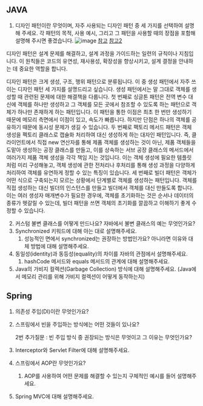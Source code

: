 ## JAVA
1. 디자인 패턴이란 무엇이며, 자주 사용되는 디자인 패턴 중 세 가지를 선택하여 설명해 주세요. 각 패턴의 목적, 사용 예시, 그리고 그 패턴을 사용할 때의 장점을 포함해 설명해 주시면 좋겠습니다.
   ![image](https://github.com/user-attachments/assets/6e071afa-3cf3-4b02-8990-d8a09556ec20)
[참고](https://catsbi.oopy.io/344dbe7b-9774-48fc-9c95-b554e9c1c4bc)
[참고2](https://oobwrite.com/entry/%EB%94%94%EC%9E%90%EC%9D%B8-%ED%8C%A8%ED%84%B4Design-Pattern-%EC%B4%9D%EC%A0%95%EB%A6%AC-23%EA%B0%80%EC%A7%80-%EB%94%94%EC%9E%90%EC%9D%B8-%ED%8C%A8%ED%84%B4-%EC%A0%95%EC%9D%98-%EC%A2%85%EB%A5%98-%EC%9E%A5%EB%8B%A8%EC%A0%90)

디자인 패턴은 설계 문제를 해결하고, 설계 과정을 가이드하는 일련의 규칙이나 지침입니다.  이 원칙들은 코드의 유연성, 재사용성, 확장성을 향상시키고, 설계 결정을 안내하는 데 중요한 역할을 합니다.

디자인 패턴은 크게 생성, 구조, 행위 패턴으로 분류됩니다. 이 중 생성 패턴에서 자주 쓰이는 디자인 패턴 세 가지를 설명드리고 싶습니다.
생성 패턴에서는 말 그대로 객체를 생성할 때 관련된 문제에 대한 해결책을 다룹니다.
첫 번째로 싱글톤 패턴은 전역 변수 대신에 객체를 하나만 생성하고 그 객체를 모든 곳에서 참조할 수 있도록 하는 패턴으로 객체가 하나만 존재하게 하는 패턴입니다.
이 패턴을 통한 이점은 최초 한 번만 생성하기 때문에 메모리 측면에서 이점이 있고, 속도가 빠릅니다. 하지만 단점은 하나의 객체를 공유하기 때문에 동시성 문제가 생길 수 있습니다.
두 번째로 팩토리 메서드 패턴은 객체 생성을 펙토리 클래스로 캡슐화 처리하여 대신 생성하게 하는 대자인 패턴입니다.
즉, 클라이언트에서 직접 new 연산자를 통해 제품 객체를 생성하는 것이 아닌, 제품 객체들을 도맡아 생성하는 공장 클래스를 만들고, 이를 상속하는 서브 공장 클래스의 메서드에서 여러가지 제품 객체 생성을 각각 책임 지는 것입니다.
이는 객체 생성에 필요한 템플릿 처럼 미리 구성해놓고, 객체 생성에 관한 전처리나 후처리를 통해 생성 과정을 다양하게 처리하여 객체를 유연하게 정할 수 있는 특징이 있습니다.
세 번째로 빌더 패턴은 객체가 어떤 식으로 구축되는지 모르는 상황에서 단계별로 객체를 생성하는 패턴입니다. 객체를 직접 생성하는 대신 빌더의 인스턴스를 만들고 빌더에서 객체를 대신 만들도록 합니다.
이는 여러 생성자 매개변수가 필요한 경우에, 객체를 초기화하는 것은 순서나 데이터의 종류가 헷갈릴 수 있는데, 빌더 패턴을 쓰면 객체의 초기화를 깔끔하고 이해하기 좋게 수정할 수 있습니다. 



2. 커스텀 불변 클래스를 어떻게 만드나요? 자바에서 불변 클래스의 예는 무엇인가요?
3. Synchronized 키워드에 대해 아는 대로 설명해주세요.
    1. 성능적인 면에서 synchronized는 권장하는 방법인가요? 아니라면 이유와 대체 방법에 대해 설명해주세요.
4. 동일성(identity)과 동등성(equality)의 차이를 자바의 관점에서 설명해주세요.
    1. hashCode 메서드와 equals 메서드의 관계에 대해 설명해주세요.
5. Java의 가비지 컬렉션(Garbage Collection) 방식에 대해 설명해주세요. (Java에서 메모리 관리를 위해 가비지 컬렉션이 어떻게 동작하는지)


## Spring
1. 의존성 주입(DI)이란 무엇인가요?
2. 스프링에서 빈을 주입하는 방식에는 어떤 것들이 있나요?
    
    2번 추가질문 : 빈 주입 방식 중 권장되는 방식은 무엇이고 그 이유는 무엇인가요?
    
3. Interceptor와 Servlet Filter에 대해 설명해주세요.
4. 스프링에서 AOP란 무엇인가요?
    1. AOP를 사용하여 어떤 문제를 해결할 수 있는지 구체적인 예시를 들어 설명해주세요.
5. Spring MVC에 대해 설명해주세요.
